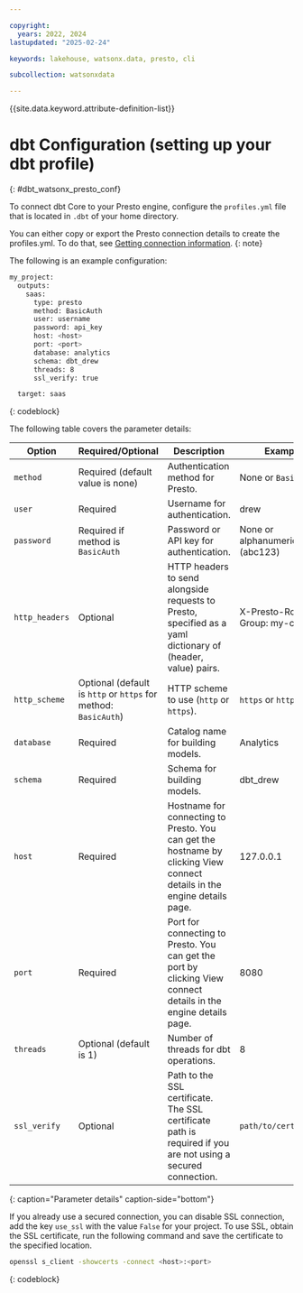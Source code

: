 ```yaml
---

copyright:
  years: 2022, 2024
lastupdated: "2025-02-24"

keywords: lakehouse, watsonx.data, presto, cli

subcollection: watsonxdata

---
```


{{site.data.keyword.attribute-definition-list}}

# dbt Configuration (setting up your dbt profile)
{: #dbt_watsonx_presto_conf}

To connect dbt Core to your Presto engine, configure the `profiles.yml` file that is located in `.dbt` of your home directory.

You can either copy or export the Presto connection details to create the profiles.yml. To do that, see [Getting connection information]({{site.data.keyword.ref-get_connection-link}}).
{: note}

The following is an example configuration:

```bash
my_project:
  outputs:
    saas:
      type: presto
      method: BasicAuth
      user: username
      password: api_key
      host: <host>
      port: <port>
      database: analytics
      schema: dbt_drew
      threads: 8
      ssl_verify: true

  target: saas
```
{: codeblock}


The following table covers the parameter details:

| Option | Required/Optional | Description | Example |
| ------ | ----------------- | ----------- | ------- |
| `method` | Required (default value is none) | Authentication method for Presto. | None or `BasicAuth` |
| `user` | Required | Username for authentication. | drew |
| `password` | Required if method is `BasicAuth` | Password or API key for authentication. | None or alphanumeric (abc123) |
| `http_headers` | Optional | HTTP headers to send alongside requests to Presto, specified as a yaml dictionary of (header, value) pairs. | X-Presto-Routing-Group: my-cluster |
| `http_scheme` | Optional (default is `http` or `https` for method: `BasicAuth`) | HTTP scheme to use (`http` or `https`). | `https` or `http` |
| `database` | Required | Catalog name for building models. | Analytics |
| `schema` | Required | Schema for building models. | dbt_drew |
| `host` | Required | Hostname for connecting to Presto. You can get the hostname by clicking View connect details in the engine details page.  | 127.0.0.1 |
| `port` | Required | Port for connecting to Presto. You can get the port by clicking View connect details in the engine details page.  | 8080 |
| `threads` | Optional (default is 1) | Number of threads for dbt operations. | 8 |
| `ssl_verify` | Optional | Path to the SSL certificate. The SSL certificate path is required if you are not using a secured connection. | `path/to/certificate` |
{: caption="Parameter details" caption-side="bottom"}

If you already use a secured connection, you can disable SSL connection, add the key `use_ssl` with the value `False` for your project.
To use SSL, obtain the SSL certificate, run the following command and save the certificate to the specified location.

```bash
openssl s_client -showcerts -connect <host>:<port>
```
{: codeblock}
